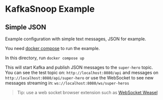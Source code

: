 # KafkaSnoop Example

## Simple JSON

Example configuration with simple text messages, JSON for example.

You need [docker compose](https://docs.docker.com/compose/) to run the example.

In this directory, run `docker compose up`

This will start Kafka and publish JSON messages to the `super-hero` topic. 
You can see the test topic on: `http://localhost:8080/api` and messages on `http://localhost:8080/api/super-hero`
or use the WebSocket to see new messages streaming in: `ws://localhost:8080/ws/super-heros`

> Tip: use a web socket browser extension such as 
> [WebSocket Weasel](https://addons.mozilla.org/en-GB/firefox/addon/websocket-weasel/)